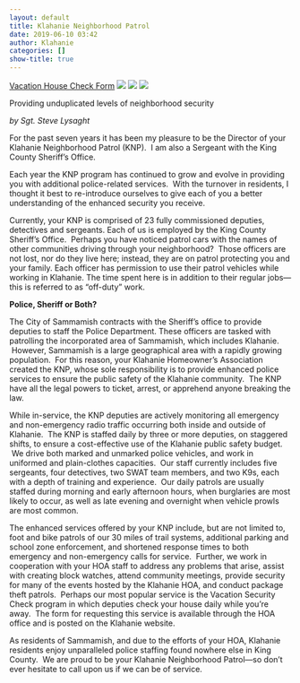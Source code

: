 ```yaml
---
layout: default 
title: Klahanie Neighborhood Patrol
date: 2019-06-10 03:42
author: Klahanie
categories: []
show-title: true
---
```

<div class="float-right col-md-4">
  <a href="{{site.url}}/vacation-house-check.html">Vacation House Check Form</a>
  <img src="{{site.url}}/images/canine-patrol.jpg" class="img-thumbnail">
  <img src="{{site.url}}/images/KNP-2.jpg" class="img-thumbnail">
  <img src="{{site.url}}/images/shoreline-vehicle-2.jpg" class="img-thumbnail">
</div>


<p class="lead">Providing unduplicated levels of neighborhood security</p>
<em>by Sgt. Steve Lysaght</em>

For the past seven years it has been my pleasure to be the Director of your Klahanie Neighborhood Patrol (KNP).  I am also a Sergeant with the King County Sheriff’s Office.

Each year the KNP program has continued to grow and evolve in providing you with additional police-related services.  With the turnover in residents, I thought it best to re-introduce ourselves to give each of you a better understanding of the enhanced security you receive.

Currently, your KNP is comprised of 23 fully commissioned deputies, detectives and sergeants. Each of us is employed by the King County Sheriff’s Office.  Perhaps you have noticed patrol cars with the names of other communities driving through your neighborhood?  Those officers are not lost, nor do they live here; instead, they are on patrol protecting you and your family. Each officer has permission to use their patrol vehicles while working in Klahanie. The time spent here is in addition to their regular jobs—this is referred to as “off-duty” work.

<strong>Police, Sheriff or Both?</strong>

The City of Sammamish contracts with the Sheriff’s office to provide deputies to staff the Police Department. These officers are tasked with patrolling the incorporated area of Sammamish, which includes Klahanie.  However, Sammamish is a large geographical area with a rapidly growing population.  For this reason, your Klahanie Homeowner’s Association created the KNP, whose sole responsibility is to provide enhanced police services to ensure the public safety of the Klahanie community.  The KNP have all the legal powers to ticket, arrest, or apprehend anyone breaking the law.

While in-service, the KNP deputies are actively monitoring all emergency and non-emergency radio traffic occurring both inside and outside of Klahanie.  The KNP is staffed daily by three or more deputies, on staggered shifts, to ensure a cost-effective use of the Klahanie public safety budget.  We drive both marked and unmarked police vehicles, and work in uniformed and plain-clothes capacities.  Our staff currently includes five sergeants, four detectives, two SWAT team members, and two K9s, each with a depth of training and experience.  Our daily patrols are usually staffed during morning and early afternoon hours, when burglaries are most likely to occur, as well as late evening and overnight when vehicle prowls are most common.

The enhanced services offered by your KNP include, but are not limited to, foot and bike patrols of our 30 miles of trail systems, additional parking and school zone enforcement, and shortened response times to both emergency and non-emergency calls for service.  Further, we work in cooperation with your HOA staff to address any problems that arise, assist with creating block watches, attend community meetings, provide security for many of the events hosted by the Klahanie HOA, and conduct package theft patrols.  Perhaps our most popular service is the Vacation Security Check program in which deputies check your house daily while you’re away.  The form for requesting this service is available through the HOA office and is posted on the Klahanie website.

As residents of Sammamish, and due to the efforts of your HOA, Klahanie residents enjoy unparalleled police staffing found nowhere else in King County.  We are proud to be your Klahanie Neighborhood Patrol—so don’t ever hesitate to call upon us if we can be of service.
